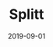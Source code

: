 ---
title: "Splitt"
blurb: "An app for tracking expenses and reconciling debts in a household or group of friends."
platform: "Web & iOS"
link: "https://jameslittle.me/blog/2020/splitt-postmortem/"
github: "https://github.com/jameslittle230/splitt-back"
thumbnail: "https://files.jameslittle.me/images/tmp/splitt-thumb.png"
external: true
when: "2019–2020"
tags: portfolio
date: 2019-09-01
---